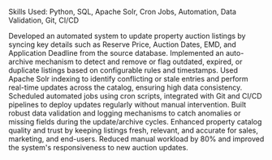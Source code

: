 Skills Used: Python, SQL, Apache Solr, Cron Jobs, Automation, Data Validation, Git, CI/CD

Developed an automated system to update property auction listings by syncing key details such as Reserve Price, Auction Dates, EMD, and Application Deadline from the source database.
Implemented an auto-archive mechanism to detect and remove or flag outdated, expired, or duplicate listings based on configurable rules and timestamps.
Used Apache Solr indexing to identify conflicting or stale entries and perform real-time updates across the catalog, ensuring high data consistency.
Scheduled automated jobs using cron scripts, integrated with Git and CI/CD pipelines to deploy updates regularly without manual intervention.
Built robust data validation and logging mechanisms to catch anomalies or missing fields during the update/archive cycles.
Enhanced property catalog quality and trust by keeping listings fresh, relevant, and accurate for sales, marketing, and end-users.
Reduced manual workload by 80% and improved the system's responsiveness to new auction updates.

